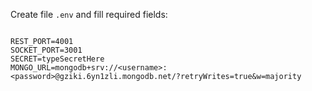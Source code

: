 Create file `.env` and fill required fields:

```

REST_PORT=4001
SOCKET_PORT=3001
SECRET=typeSecretHere
MONGO_URL=mongodb+srv://<username>:<password>@gziki.6yn1zli.mongodb.net/?retryWrites=true&w=majority

```